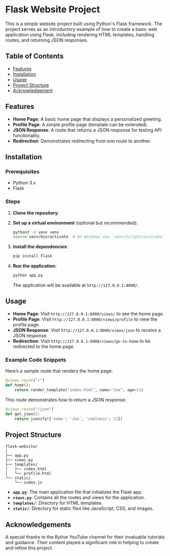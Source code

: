 
# Flask Website Project

This is a simple website project built using Python's Flask framework. The project serves as an introductory example of how to create a basic web application using Flask, including rendering HTML templates, handling routes, and returning JSON responses.

## Table of Contents

- [Features](#features)
- [Installation](#installation)
- [Usage](#usage)
- [Project Structure](#project-structure)
- [Acknowledgement](#acknowledgements)

## Features

- **Home Page**: A basic home page that displays a personalized greeting.
- **Profile Page**: A simple profile page (template can be extended).
- **JSON Response**: A route that returns a JSON response for testing API functionality.
- **Redirection**: Demonstrates redirecting from one route to another.

## Installation

### Prerequisites

- Python 3.x
- Flask

### Steps

1. **Clone the repository**:
 

2. **Set up a virtual environment** (optional but recommended):
   ```bash
   python3 -m venv venv
   source venv/bin/activate  # On Windows use `venv\Scripts\activate`
   ```

3. **Install the dependencies**:
   ```bash
   pip install Flask
   ```

4. **Run the application**:
   ```bash
   python app.py
   ```
   The application will be available at `http://127.0.0.1:8000/`.

## Usage

- **Home Page**: Visit `http://127.0.0.1:8000/views/` to see the home page.
- **Profile Page**: Visit `http://127.0.0.1:8000/views/profile` to view the profile page.
- **JSON Response**: Visit `http://127.0.0.1:8000/views/json` to receive a JSON response.
- **Redirection**: Visit `http://127.0.0.1:8000/views/go-to-home` to be redirected to the home page.

### Example Code Snippets

Here’s a sample route that renders the home page:

```python
@views.route("/")
def home():
    return render_template("index.html", name="Joe", age=21)
```

This route demonstrates how to return a JSON response:

```python
@views.route("/json")
def get_json():
    return jsonify({'name': 'Joe', 'coolness': 21})
```

## Project Structure

```
flask-website/
│
├── app.py
├── views.py
├── templates/
│   ├── index.html
│   └── profile.html
└── static/
    └── index.js
```

- **`app.py`**: The main application file that initializes the Flask app.
- **`views.py`**: Contains all the routes and views for the application.
- **`templates/`**: Directory for HTML templates.
- **`static/`**: Directory for static files like JavaScript, CSS, and images.

## Acknowledgements

A special thanks to the 
Bytive YouTube channel for their invaluable tutorials and guidance. Their content played a significant role in helping to create and refine this project.